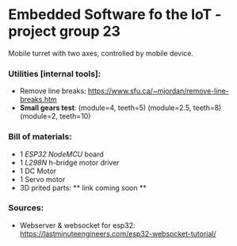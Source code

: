 # Embedded Software fo the IoT - project group 23
Mobile turret with two axes, controlled by mobile device.

### Utilities [internal tools]:
- Remove line breaks: https://www.sfu.ca/~mjordan/remove-line-breaks.htm
- **Small gears test**: (module=4, teeth=5) (module=2.5, teeth=8) (module=2, teeth=10)

### Bill of materials:
- 1 _ESP32 NodeMCU_ board
- 1 _L298N_ h-bridge motor driver
- 1 DC Motor
- 1 Servo motor
- 3D prited parts: ** link coming soon **

### Sources:
- Webserver & websocket for esp32: https://lastminuteengineers.com/esp32-websocket-tutorial/

